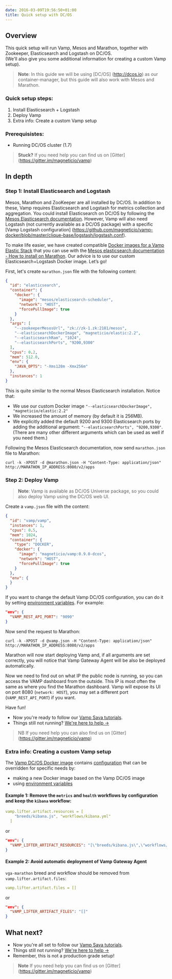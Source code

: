 ```yaml
---
date: 2016-03-09T19:56:50+01:00
title: Quick setup with DC/OS
---
```


## Overview 

This quick setup will run Vamp, Mesos and Marathon, together with Zookeeper, Elasticsearch and Logstash on DC/OS.   
(We'll also give you some additional information for creating a custom Vamp setup).

>**Note**: In this guide we will be using [DC/OS] (http://dcos.io) as our container-manager, but this guide will also work with Mesos and Marathon.

### Quick setup steps:

1. Install Elasticsearch + Logstash
2. Deploy Vamp
3. Extra info: Create a custom Vamp setup

### Prerequisistes:

*  Running DC/OS cluster (1.7)


>**Stuck?** If you need help you can find us on [Gitter] (https://gitter.im/magneticio/vamp)

## In depth

### Step 1: Install Elasticsearch and Logstash

Mesos, Marathon and ZooKeeper are all installed by DC/OS. In addition to these, Vamp requires Elasticsearch and Logstash for metrics collection and aggregation.
You could install Elasticsearch on DC/OS by following the [Mesos Elasticsearch documentation](http://mesos-elasticsearch.readthedocs.org/en/latest/).
However, Vamp will also need Logstash (not currently available as a DC/OS package) with a specific [Vamp Logstash configuration] (https://github.com/magneticio/vamp-docker/blob/master/clique-base/logstash/logstash.conf).  

To make life easier, we have created compatible [Docker images for a Vamp Elastic Stack](https://hub.docker.com/r/magneticio/elastic/) that you can use with the [Mesos elasticsearch documentation - How to install on Marathon](http://mesos-elasticsearch.readthedocs.org/en/latest/#how-to-install-on-marathon).
Our advice is to use our custom Elasticsearch+Logstash Docker image. Let’s go!

First, let's create `marathon.json` file with the following content:

```json
{
  "id": "elasticsearch",
  "container": {
    "docker": {
      "image": "mesos/elasticsearch-scheduler",
      "network": "HOST",
      "forcePullImage": true
    }
  },
  "args": [
    "--zookeeperMesosUrl", "zk://zk-1.zk:2181/mesos",
    "--elasticsearchDockerImage", "magneticio/elastic:2.2",
    "--elasticsearchRam", "1024",
    "--elasticsearchPorts", "9200,9300"
  ],
  "cpus": 0.2,
  "mem": 512.0,
  "env": {
    "JAVA_OPTS": "-Xms128m -Xmx256m"
  },
  "instances": 1
}
```

This is quite similar to the normal Mesos Elasticsearch installation. Notice that:  

 * We use our custom Docker image `"--elasticsearchDockerImage", "magneticio/elastic:2.2"`   
 * We increased the amount of memory (by default it is 256MB).  
 * We explicitly added the default 9200 and 9300 Elasticsearch ports by adding the additional argument: `"--elasticsearchPorts", "9200,9300"`. (There are many other different arguments which can be used as well if you need them.)

Following the Mesos Elasticsearch documentation, now send `marathon.json` file to Marathon:

```
curl -k -XPOST -d @marathon.json -H "Content-Type: application/json" http://MARATHON_IP_ADDRESS:8080/v2/apps
```

### Step 2: Deploy Vamp

>**Note**: Vamp is available as DC/OS Universe package, so you could also deploy Vamp using the DC/OS web UI.

Create a `vamp.json` file with the content:

```json
{
  "id": "vamp/vamp",
  "instances": 1,
  "cpus": 0.5,
  "mem": 1024,
  "container": {
    "type": "DOCKER",
    "docker": {
      "image": "magneticio/vamp:0.9.0-dcos",
      "network": "HOST",
      "forcePullImage": true
    }
  },
  "env": {
  }
}
```


If you want to change the default Vamp DC/OS configuration, you can do it by setting [environment variables](/resources/run-vamp/vamp-configuration#environment-variable-configuration).
For example:

```json
"env": {
  "VAMP_REST_API_PORT": "9090"
}
```

Now send the request to Marathon:

```
curl -k -XPOST -d @vamp.json -H "Content-Type: application/json" http://MARATHON_IP_ADDRESS:8080/v2/apps
```

Marathon will now start deploying Vamp and, if all arguments are set correctly, you will notice that Vamp Gateway Agent will be also be deployed automatically.

Now we need to find out on what IP the public node is running, so you can access the VAMP dashboard from the outside. This IP is most often the same as where you find the Marathon dashboard. Vamp will expose its UI on port 8080 (`network: HOST`), you may set a different port (`VAMP_REST_API_PORT`) if you want.

Have fun! 


* Now you're ready to follow our [Vamp Sava tutorials](/try-vamp/sava-tutorials/).
* Things still not running? [We're here to help →](https://github.com/magneticio/vamp/issues)

> NB If you need help you can also find us on [Gitter] (https://gitter.im/magneticio/vamp)

### Extra info: Creating a custom Vamp setup

The [Vamp DC/OS Docker image](https://github.com/magneticio/vamp-docker/tree/master/vamp-dcos) contains [configuration](https://github.com/magneticio/vamp-docker/blob/master/vamp-dcos/application.conf) that can be overridden for specific needs by:

* making a new Docker image based on the Vamp DC/OS image
* using [environment variables](/resources/run-vamp/vamp-configuration#environment-variable-configuration)

#### Example 1: Remove the `metrics` and `health` workflows by configuration and keep the `kibana` workflow:

```yaml
vamp.lifter.artifact.resources = [
    "breeds/kibana.js", "workflows/kibana.yml"
  ]
```

or 

```json
"env": {
  "VAMP_LIFTER_ARTIFACT_RESOURCES": "[\"breeds/kibana.js\",\"workflows/kibana.yml\"]"
}
```

#### Example 2: Avoid automatic deployment of Vamp Gateway Agent

`vga-marathon` breed and workflow should be removed from `vamp.lifter.artifact.files`:

```yaml
vamp.lifter.artifact.files = []
```

or 

```json
"env": {
  "VAMP_LIFTER_ARTIFACT_FILES": "[]"
}
```

## What next?

* Now you're all set to follow our [Vamp Sava tutorials](/try-vamp/sava-tutorials/).
* Things still not running? [We're here to help →](https://github.com/magneticio/vamp/issues)
* Remember, this is not a production grade setup!

>**Note** If you need help you can find us on [Gitter] (https://gitter.im/magneticio/vamp)
